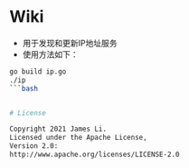 # Wiki

- 用于发现和更新IP地址服务
- 使用方法如下：

```bash
go build ip.go
./ip
```bash


# License

Copyright 2021 James Li.
Licensed under the Apache License,
Version 2.0:
http://www.apache.org/licenses/LICENSE-2.0
